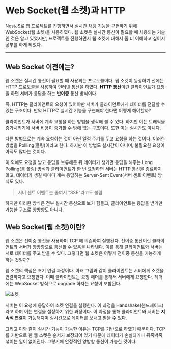 # Web Socket(웹 소켓)과 HTTP

NestJS로 웹 프로젝트를 진행하면서 실시간 채팅 기능을 구현하기 위해 WebSocket(웹 소켓)을 사용하였다. 웹 소켓은 실시간 통신이 필요할 때 사용되는 기술인 것은 알고 있었지만, 프로젝트를 진행하면서 웹 소켓에 대해서 좀 더 이해하고 싶어서 공부를 하게 되었다.

---

## Web Socket 이전에는?

웹 소켓은 실시간 통신이 필요할 때 사용되는 프로토콜이다. 웹 소켓이 등장하기 전에는 HTTP 프로토콜을 사용하여 인터넷 통신을 하였다. **HTTP 통신**이란 클라이언트가 요청을 하면 서버가 응답을 하는 **반이중** 통신 방식이다.

즉, HTTP는 클라이언트의 요청이 있어야만 서버가 클라이언트에게 데이터를 전달할 수 있는 구조이다. 만약 HTTP로 실시간 기능을 구현해야 한다면 어떻게 해야할까?

클라이언트가 서버에 계속 요청을 하는 방법을 생각해 볼 수 있다. 하지만 이는 트래픽을 증가시키기에 서버 비용이 증가할 수 밖에 없는 구조이다. 또한 이는 실시간도 아니다.

다른 방법으로는 계속 요청하는 것이 아닌 일정 주기를 두고 요청을 하는 것이다. 이러한 방법을 Pollling(폴링)이라고 한다. 하지만 이 방법도 실시간이 아니며, 불필요한 요청이 아직도 많다는 것이다.

이 외에도 요청을 받고 응답을 보류해둔 뒤 데이터가 생기면 응답을 해주는 Long Polling(롱 폴링) 방식과 클라이언트가 한 번 요청하면 서버는 HTTP 통신을 종료하지 않고, 데이터가 생길 때마다 계속 응답하는 Server-Sent Event(서버 센트 이벤트) 방식도 있다.

> 서버 센트 이벤트는 줄여서 "SSE"라고도 불림

하지만 이러한 방식은 전부 실시간 통신으로 보기 힘들고, 클라이언트는 응답을 받기만 가능한 구조로 양방향도 아니다.

## Web Socket(웹 소켓)이란?

웹 소켓은 전이중 통신을 사용하며 TCP 에 의존하여 실행된다. 전이중 통신이란 클라이언트와 서버가 양방향으로 통신할 수 있음을 나타낸다. 이를 통해 클라이언트와 서버는 서로 데이터를 주고 받을 수 있다. 그렇다면 웹 소켓은 어떻게 전이중 통신을 가능하게 하는 것일까?

웹 소켓의 핵심은 초기 연결 과정이다. 아래 그림과 같이 클라이언트는 서버에게 소켓을 연결하자고 요청한다. 이때 클라이언트는 요청 헤더를 통해서 서버에게 요청한다. 헤더에는 WebSocket 방식으로 upgrade 하자는 요청이 포함된다.

![소켓](https://img1.daumcdn.net/thumb/R1280x0/?scode=mtistory2&fname=https%3A%2F%2Fblog.kakaocdn.net%2Fdna%2Fbvow2M%2FbtsMd58NA23%2FAAAAAAAAAAAAAAAAAAAAAGL26n7StWQaVLIwU0xixUzdC5eUOLOu_slQMpQ8z08E%2Fimg.png%3Fcredential%3DyqXZFxpELC7KVnFOS48ylbz2pIh7yKj8%26expires%3D1753973999%26allow_ip%3D%26allow_referer%3D%26signature%3DGdDDn%252Fy6kfWyLOXCP6A8i1BrDHw%253D)

서버는 이 요청에 응답하여 소켓 연결을 실행한다. 이 과정을 Handshake(핸드셰이크)라고 하며 이는 연결을 설정하기 위한 과정이다. 이 과정을 통해 클라이언트와 서버는 **지속적 연결**이 가능해지며 실시간으로 데이터를 보내고 받을 수 있다.

그리고 이와 같이 실시간 기능이 가능한 이유는 TCP를 기반으로 하였기 때문이다. TCP를 기반으로 한 웹 소켓은 순서가 보장되어 있기 때문에 데이터가 손실되거나 뒤죽박죽 섞이는 일이 없어진다. 그렇기에 안정적인 양방향 통신이 가능한 것이다.
